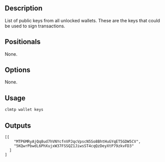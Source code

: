 ## Description

List of public keys from all unlocked wallets. These are the keys that could be used to sign transactions.

## Positionals
None.
## Options
None.
## Usage


```sh
clmtp wallet keys
```

## Outputs


```console
[[
    "MTP6MRyAjQq8ud7hVNYcfnVPJqcVpscN5So8BhtHuGYqET5GDW5CV",
    "5KQwrPbwdL6PhXujxW37FSSQZ1JiwsST4cqQzDeyXtP79zkvFD3"
  ]
]
```
